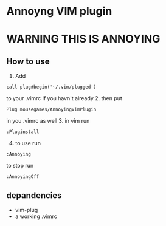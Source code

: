 # Annoyng VIM plugin

# WARNING THIS IS ANNOYING

## How to use
1. Add
```vim
call plug#begin('~/.vim/plugged')
```
to your .vimrc if you havn't already
2. then put
```vim
Plug mousegames/AnnoyingVimPlugin
```
in you .vimrc as well
3. in vim run
```vim
:Pluginstall
```
4. to use run
```vim
:Annoying
```
to stop run
```vim
:AnnoyingOff
```

## depandencies
- vim-plug
- a working .vimrc
